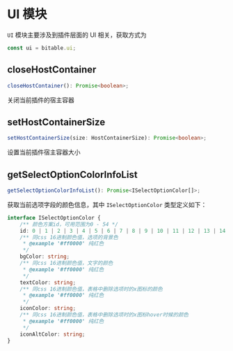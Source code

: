 # UI 模块
`UI` 模块主要涉及到插件层面的 UI 相关，获取方式为
```typescript
const ui = bitable.ui;
```

## closeHostContainer
```typescript
closeHostContainer(): Promise<boolean>;
```
关闭当前插件的宿主容器

## setHostContainerSize
```typescript
setHostContainerSize(size: HostContainerSize): Promise<boolean>;
```
设置当前插件宿主容器大小

##  getSelectOptionColorInfoList
```typescript
getSelectOptionColorInfoList(): Promise<ISelectOptionColor[]>;
```
获取当前选项字段的颜色信息，其中 `ISelectOptionColor` 类型定义如下：
```typescript
interface ISelectOptionColor {
    /** 颜色方案id，可用范围为0 - 54 */
    id: 0 | 1 | 2 | 3 | 4 | 5 | 6 | 7 | 8 | 9 | 10 | 11 | 12 | 13 | 14 | 15 | 16 | 17 | 18 | 19 | 20 | 21 | 22 | 23 | 24 | 25 | 26 | 27 | 28 | 29 | 30 | 31 | 32 | 33 | 34 | 35 | 36 | 37 | 38 | 39 | 40 | 41 | 42 | 43 | 44 | 45 | 46 | 47 | 48 | 49 | 50 | 51 | 52 | 53 | 54;
    /** 同css 16进制颜色值，选项的背景色
     * @example '#ff0000' 纯红色
     */
    bgColor: string;
    /** 同css 16进制颜色值，文字的颜色
     * @example '#ff0000' 纯红色
     */
    textColor: string;
    /** 同css 16进制颜色值，表格中删除选项时的x图标的颜色
     * @example '#ff0000' 纯红色
     */
    iconColor: string;
    /** 同css 16进制颜色值，表格中删除选项时的x图标hover时候的颜色
     * @example '#ff0000' 纯红色
     */
    iconAltColor: string;
}
```